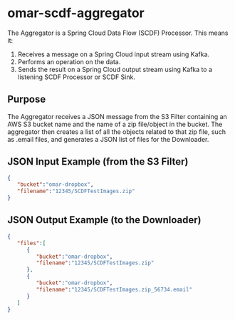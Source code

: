 # omar-scdf-aggregator
The Aggregator is a Spring Cloud Data Flow (SCDF) Processor.
This means it:
1. Receives a message on a Spring Cloud input stream using Kafka.
2. Performs an operation on the data.
3. Sends the result on a Spring Cloud output stream using Kafka to a listening SCDF Processor or SCDF Sink.

## Purpose
The Aggregator receives a JSON message from the S3 Filter containing an AWS S3 bucket name and the name of a zip file/object in the bucket. The aggregator then creates a list of all the objects related to that zip file, such as .email files, and generates a JSON list of files for the Downloader.

## JSON Input Example (from the S3 Filter)
```json
{
   "bucket":"omar-dropbox",
   "filename":"12345/SCDFTestImages.zip"
}
```

## JSON Output Example (to the Downloader)
```json
{
   "files":[
      {
         "bucket":"omar-dropbox",
         "filename":"12345/SCDFTestImages.zip"
      },
      {
         "bucket":"omar-dropbox",
         "filename":"12345/SCDFTestImages.zip_56734.email"
      }
   ]
}
```
